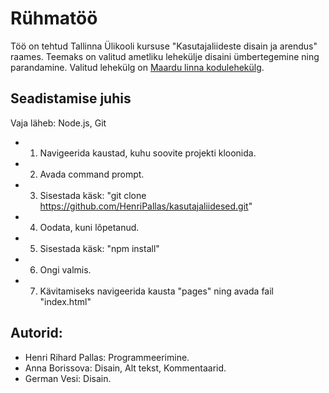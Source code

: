# Rühmatöö

Töö on tehtud Tallinna Ülikooli kursuse "Kasutajaliideste disain ja arendus" raames.
Teemaks on valitud ametliku lehekülje disaini ümbertegemine ning parandamine.
Valitud lehekülg on [Maardu linna kodulehekülg](https://maardu.ee/).

## Seadistamise juhis

Vaja läheb: Node.js, Git

- 1. Navigeerida kaustad, kuhu soovite projekti kloonida.
- 2. Avada command prompt.
- 3. Sisestada käsk: "git clone https://github.com/HenriPallas/kasutajaliidesed.git"
- 4. Oodata, kuni lõpetanud.
- 5. Sisestada käsk: "npm install"
- 6. Ongi valmis.
- 7. Kävitamiseks navigeerida kausta "pages" ning avada fail "index.html"

## Autorid:
- Henri Rihard Pallas: Programmeerimine.
- Anna Borissova: Disain, Alt tekst, Kommentaarid.
- German Vesi: Disain.

